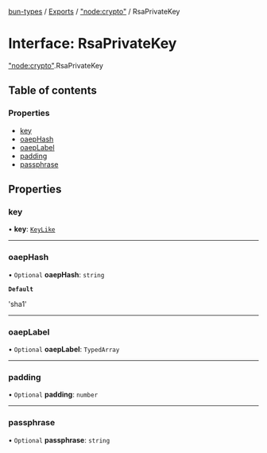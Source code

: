 [bun-types](https://github.com/oven-sh/bun-types/blob/master/api-docs/README.md) / [Exports](https://github.com/oven-sh/bun-types/blob/master/api-docs/modules.md) / ["node:crypto"](https://github.com/oven-sh/bun-types/blob/master/api-docs/modules/node_crypto_.md) / RsaPrivateKey

# Interface: RsaPrivateKey

["node:crypto"](https://github.com/oven-sh/bun-types/blob/master/api-docs/modules/node_crypto_.md).RsaPrivateKey

## Table of contents

### Properties

- [key](https://github.com/oven-sh/bun-types/blob/master/api-docs/interfaces/node_crypto_.RsaPrivateKey.md#key)
- [oaepHash](https://github.com/oven-sh/bun-types/blob/master/api-docs/interfaces/node_crypto_.RsaPrivateKey.md#oaephash)
- [oaepLabel](https://github.com/oven-sh/bun-types/blob/master/api-docs/interfaces/node_crypto_.RsaPrivateKey.md#oaeplabel)
- [padding](https://github.com/oven-sh/bun-types/blob/master/api-docs/interfaces/node_crypto_.RsaPrivateKey.md#padding)
- [passphrase](https://github.com/oven-sh/bun-types/blob/master/api-docs/interfaces/node_crypto_.RsaPrivateKey.md#passphrase)

## Properties

### key

• **key**: [`KeyLike`](https://github.com/oven-sh/bun-types/blob/master/api-docs/modules/crypto_.md#keylike)

___

### oaepHash

• `Optional` **oaepHash**: `string`

**`Default`**

'sha1'

___

### oaepLabel

• `Optional` **oaepLabel**: `TypedArray`

___

### padding

• `Optional` **padding**: `number`

___

### passphrase

• `Optional` **passphrase**: `string`
